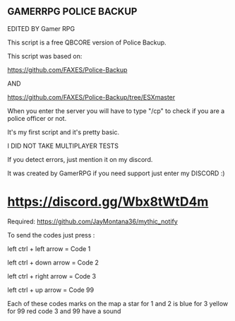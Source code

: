 ## GAMERRPG   POLICE BACKUP ##

EDITED BY Gamer RPG

This script is a free QBCORE version of Police Backup.

This script was based on:

https://github.com/FAXES/Police-Backup

AND

https://github.com/FAXES/Police-Backup/tree/ESXmaster

When you enter the server you will have to type "/cp" to check if you are a police officer or not.

It's my first script and it's pretty basic.

I DID NOT TAKE MULTIPLAYER TESTS

If you detect errors, just mention it on my discord.

It was created by GamerRPG if you need support just enter my DISCORD :)

# https://discord.gg/Wbx8tWtD4m

Required: https://github.com/JayMontana36/mythic_notify

To send the codes just press :

left ctrl + left arrow = Code 1

left ctrl + down arrow = Code 2

left ctrl + right arrow = Code 3

left ctrl + up arrow = Code 99

Each of these codes marks on the map a star for 1 and 2 is blue for 3 yellow for 99 red code 3 and 99 have a sound

